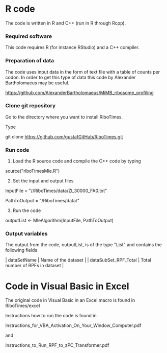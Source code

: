 # R code

The code is written in R and C++ (run in R through Rcpp).

### Required software

This code requires R (for instance RStudio) and a C++ compiler.

### Preparation of data

The code uses input data in the form of text file with a table of counts per codon. In order to get this type of data this code by Alexander Bartholomaeus may be useful.

https://github.com/AlexanderBartholomaeus/MiMB_ribosome_profiling

### Clone git repository

Go to the directory where you want to install RiboTimes.

Type

git clone https://github.com/gustafGitHub/RiboTimes.git

### Run code

1. Load the R source code and compile the C++ code by typing

source("riboTimesMle.R")

2. Set the input and output files

InputFile = "/<Path to RiboTimes folder>/RiboTimes/data/ZI_30000_FA0.txt"

PathToOutput = "<Path to RiboTimes folder>/RiboTimes/data/"

3. Run the code

outputList <- MleAlgorithm(InputFile, PathToOutput)


### Output variables

The output from the code, outputList, is of the type "List" and contains the following fields

| dataSetName | Name of the dataset |
| dataSubSet_RPF_Total | Total number of RPFs in dataset |


# Code in Visual Basic in Excel

The original code in Visual Basic in an Excel macro is found in RiboTimes/excel

Instructions how to run the code is found in

Instructions_for_VBA_Activation_On_Your_Window_Computer.pdf

and

Instructions_to_Run_RPF_to_zPC_Transformer.pdf

